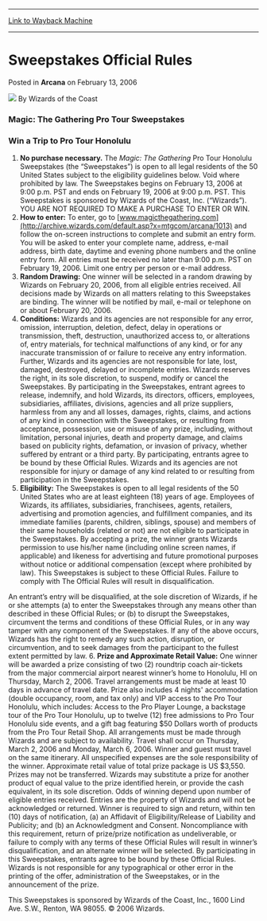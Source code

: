 
---
[Link to Wayback Machine](https://web.archive.org/web/20220116184254/https://magic.wizards.com/en/articles/archive/arcana/sweepstakes-official-rules-2006-02-13)

[_metadata_:author]:- "Wizards of the Coast"
[_metadata_:description]:- "Magic: The Gathering Pro Tour SweepstakesWin a Trip to Pro Tour Honolulu No purchase necessary. The Magic: The Gathering Pro Tour Honolulu Sweepstakes (the “Sweepstakes”) is open to all legal residents of the 50 United States subject to the eligibility guidelines below. Void where prohibited by law. The Sweepstakes begins on February 13, 2006 at 9:00 p.m. PST and ends on"
[_metadata_:generator]:- "Drupal 7 (http://drupal.org)"
[_metadata_:node]:- "597421"
[_metadata_:publish_date]:- "2006-02-13"
[_metadata_:source]:- "div-main-content"
[_metadata_:title]:- "Sweepstakes Official Rules"
[_metadata_:wayback_capture_timestamp]:- "2022-01-16 18:42:54"
[_metadata_:wayback_raw_url]:- "https://web.archive.org/web/20220116184254id_/https://magic.wizards.com/en/articles/archive/arcana/sweepstakes-official-rules-2006-02-13"
[_metadata_:wayback_url]:- "https://magic.wizards.com/en/articles/archive/arcana/sweepstakes-official-rules-2006-02-13"
---


Sweepstakes Official Rules
==========================



 Posted in **Arcana**
 on February 13, 2006 






![](https://media.magic.wizards.com/styles/auth_small/public/images/person/wizards_author.jpg)
By Wizards of the Coast











### Magic: The Gathering Pro Tour Sweepstakes

### Win a Trip to Pro Tour Honolulu

1. **No purchase necessary.** The *Magic: The Gathering* Pro Tour Honolulu Sweepstakes (the “Sweepstakes”) is open to all legal residents of the 50 United States subject to the eligibility guidelines below. Void where prohibited by law. The Sweepstakes begins on February 13, 2006 at 9:00 p.m. PST and ends on February 19, 2006 at 9:00 p.m. PST. This Sweepstakes is sponsored by Wizards of the Coast, Inc. (“Wizards”). YOU ARE NOT REQUIRED TO MAKE A PURCHASE TO ENTER OR WIN.
2. **How to enter:** To enter, go to [www.magicthegathering.com](http://archive.wizards.com/default.asp?x=mtgcom/arcana/1013) and follow the on-screen instructions to complete and submit an entry form. You will be asked to enter your complete name, address, e-mail address, birth date, daytime and evening phone numbers and the online entry form. All entries must be received no later than 9:00 p.m. PST on February 19, 2006. Limit one entry per person or e-mail address.
3. **Random Drawing:** One winner will be selected in a random drawing by Wizards on February 20, 2006, from all eligible entries received. All decisions made by Wizards on all matters relating to this Sweepstakes are binding. The winner will be notified by mail, e-mail or telephone on or about February 20, 2006.
4. **Conditions:** Wizards and its agencies are not responsible for any error, omission, interruption, deletion, defect, delay in operations or transmission, theft, destruction, unauthorized access to, or alterations of, entry materials, for technical malfunctions of any kind, or for any inaccurate transmission of or failure to receive any entry information. Further, Wizards and its agencies are not responsible for late, lost, damaged, destroyed, delayed or incomplete entries. Wizards reserves the right, in its sole discretion, to suspend, modify or cancel the Sweepstakes. By participating in the Sweepstakes, entrant agrees to release, indemnify, and hold Wizards, its directors, officers, employees, subsidiaries, affiliates, divisions, agencies and all prize suppliers, harmless from any and all losses, damages, rights, claims, and actions of any kind in connection with the Sweepstakes, or resulting from acceptance, possession, use or misuse of any prize, including, without limitation, personal injuries, death and property damage, and claims based on publicity rights, defamation, or invasion of privacy, whether suffered by entrant or a third party. By participating, entrants agree to be bound by these Official Rules. Wizards and its agencies are not responsible for injury or damage of any kind related to or resulting from participation in the Sweepstakes.
5. **Eligibility:** The Sweepstakes is open to all legal residents of the 50 United States who are at least eighteen (18) years of age. Employees of Wizards, its affiliates, subsidiaries, franchisees, agents, retailers, advertising and promotion agencies, and fulfillment companies, and its immediate families (parents, children, siblings, spouse) and members of their same households (related or not) are not eligible to participate in the Sweepstakes. By accepting a prize, the winner grants Wizards permission to use his/her name (including online screen names, if applicable) and likeness for advertising and future promotional purposes without notice or additional compensation (except where prohibited by law). This Sweepstakes is subject to these Official Rules. Failure to comply with The Official Rules will result in disqualification.   
  
An entrant’s entry will be disqualified, at the sole discretion of Wizards, if he or she attempts (a) to enter the Sweepstakes through any means other than described in these Official Rules; or (b) to disrupt the Sweepstakes, circumvent the terms and conditions of these Official Rules, or in any way tamper with any component of the Sweepstakes. If any of the above occurs, Wizards has the right to remedy any such action, disruption, or circumvention, and to seek damages from the participant to the fullest extent permitted by law.
6. **Prize and Approximate Retail Value:** One winner will be awarded a prize consisting of two (2) roundtrip coach air-tickets from the major commercial airport nearest winner’s home to Honolulu, HI on Thursday, March 2, 2006. Travel arrangements must be made at least 10 days in advance of travel date. Prize also includes 4 nights' accommodation (double occupancy, room, and tax only) and VIP access to the Pro Tour Honolulu, which includes: Access to the Pro Player Lounge, a backstage tour of the Pro Tour Honolulu, up to twelve (12) free admissions to Pro Tour Honolulu side events, and a gift bag featuring $50 Dollars worth of products from the Pro Tour Retail Shop. All arrangements must be made through Wizards and are subject to availability. Travel shall occur on Thursday, March 2, 2006 and Monday, March 6, 2006. Winner and guest must travel on the same itinerary. All unspecified expenses are the sole responsibility of the winner. Approximate retail value of total prize package is US $3,550. Prizes may not be transferred. Wizards may substitute a prize for another product of equal value to the prize identified herein, or provide the cash equivalent, in its sole discretion. Odds of winning depend upon number of eligible entries received. Entries are the property of Wizards and will not be acknowledged or returned. Winner is required to sign and return, within ten (10) days of notification, (a) an Affidavit of Eligibility/Release of Liability and Publicity; and (b) an Acknowledgment and Consent. Noncompliance with this requirement, return of prize/prize notification as undeliverable, or failure to comply with any terms of these Official Rules will result in winner’s disqualification, and an alternate winner will be selected. By participating in this Sweepstakes, entrants agree to be bound by these Official Rules. Wizards is not responsible for any typographical or other error in the printing of the offer, administration of the Sweepstakes, or in the announcement of the prize.

This Sweepstakes is sponsored by Wizards of the Coast, Inc., 1600 Lind Ave. S.W., Renton, WA 98055. © 2006 Wizards.







